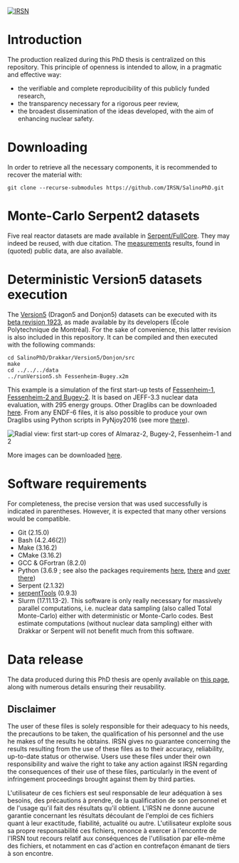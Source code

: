 [![IRSN](https://circleci.com/gh/IRSN/SalinoPhD.svg?style=shield)](https://circleci.com/gh/IRSN/SalinoPhD)

# Introduction

The production realized during this PhD thesis is centralized on this repository. This principle of openness is intended to allow, in a pragmatic and effective way:
* the verifiable and complete reproducibility of this publicly funded research,
* the transparency necessary for a rigorous peer review,
* the broadest dissemination of the ideas developed, with the aim of enhancing nuclear safety.

# Downloading

In order to retrieve all the necessary components, it is recommended to recover the material with:
```
git clone --recurse-submodules https://github.com/IRSN/SalinoPhD.git
```

# Monte-Carlo Serpent2 datasets

Five real reactor datasets are made available in [Serpent/FullCore](Serpent/FullCore). They may indeed be reused, with due citation. The [measurements](Measurements) results, found in (quoted) public data, are also available.

# Deterministic Version5 datasets execution

The [Version5](https://www.polymtl.ca/merlin/version5.htm) (Dragon5 and Donjon5) datasets can be executed with its [beta revision 1923](https://www.polymtl.ca/merlin/development.htm), as made available by its developers (École Polytechnique de Montréal). For the sake of convenience, this latter revision is also included in this repository. It can be compiled and then executed with the following commands:
```
cd SalinoPhD/Drakkar/Version5/Donjon/src
make
cd ../../../data
../runVersion5.sh Fessenheim-Bugey.x2m
```

This example is a simulation of the first start-up tests of [Fessenheim-1, Fessenheim-2 and Bugey-2](https://inis.iaea.org/collection/NCLCollectionStore/_Public/18/076/18076909.pdf). It is based on JEFF-3.3 nuclear data evaluation, with 295 energy groups. Other Draglibs can be downloaded [here](https://www.polymtl.ca/merlin/libraries.htm). From any ENDF-6 files, it is also possible to produce your own Draglibs using Python scripts in PyNjoy2016 (see more [there](https://github.com/IRSN/PyNjoy2016)).

![Radial view: first start-up cores of Almaraz-2, Bugey-2, Fessenheim-1 and 2](https://github.com/IRSN/SalinoPhD/releases/download/Data-Release/Radial_Almaraz_Fessenheim_Bugey.png "Radial view: first start-up cores of Almaraz-2, Bugey-2, Fessenheim-1 and 2")

More images can be downloaded [here](https://github.com/IRSN/SalinoPhD/releases/download/Data-Release/Serpent_images.tgz).

# Software requirements

For completeness, the precise version that was used successfully is indicated in parentheses. However, it is expected that many other versions would be compatible.

* Git (2.15.0)
* Bash (4.2.46(2))
* Make (3.16.2)
* CMake (3.16.2)
* GCC & GFortran (8.2.0)
* Python (3.6.9 ; see also the packages requirements [here](Plots/requirements.txt), [there](Serpent/D2S/requirements.txt) and [over there](https://github.com/luca-fiorito-11/sandy/blob/f944a451fa3d151a0b8a95583e398a4520289923/requirements.txt))
* Serpent (2.1.32)
* [serpentTools](https://github.com/CORE-GATECH-GROUP/serpent-tools) (0.9.3)
* Slurm (17.11.13-2). This software is only really necessary for massively parallel computations, i.e. nuclear data sampling (also called Total Monte-Carlo) either with deterministic or Monte-Carlo codes. Best estimate computations (without nuclear data sampling) either with Drakkar or Serpent will not benefit much from this software.

# Data release

The data produced during this PhD thesis are openly available on [this page](https://github.com/IRSN/SalinoPhD/releases/tag/Data-Release), along with numerous details ensuring their reusability.

## Disclaimer

The user of these files is solely responsible for their adequacy to his needs, the precautions to be taken, the qualification of his personnel and the use he makes of the results he obtains.
IRSN gives no guarantee concerning the results resulting from the use of these files as to their accuracy, reliability, up-to-date status or otherwise. Users use these files under their own responsibility and waive the right to take any action against IRSN regarding the consequences of their use of these files, particularly in the event of infringement proceedings brought against them by third parties.

L'utilisateur de ces fichiers est seul responsable de leur adéquation à ses besoins, des précautions à prendre, de la qualification de son personnel et de l'usage qu'il fait des résultats qu'il obtient.
L'IRSN ne donne aucune garantie concernant les résultats découlant de l'emploi de ces fichiers quant à leur exactitude, fiabilité, actualité ou autre. L'utilisateur exploite sous sa propre responsabilité ces fichiers, renonce à exercer à l'encontre de l'IRSN tout recours relatif aux conséquences de l'utilisation par elle-même des fichiers, et notamment en cas d'action en contrefaçon émanant de tiers à son encontre.

